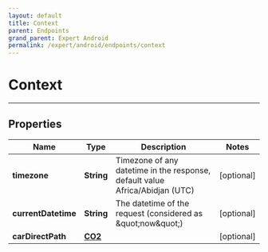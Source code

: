 ```yaml
---
layout: default
title: Context
parent: Endpoints
grand_parent: Expert Android
permalink: /expert/android/endpoints/context
---
```


# Context

---

## Properties

| Name | Type | Description | Notes
| ------------ | ------------- | ------------- | -------------
**timezone** | **String** | Timezone of any datetime in the response, default value Africa/Abidjan (UTC) |  [optional]
**currentDatetime** | **String** | The datetime of the request (considered as \&quot;now\&quot;) |  [optional]
**carDirectPath** | [**CO2**](/navitia_sdk_docs/expert/android/endpoints/co2) |  |  [optional]



